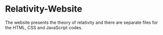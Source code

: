 # Relativity-Website
The website presents the theory of relativity and there are separate files for the HTML, CSS and JavaScript codes.
